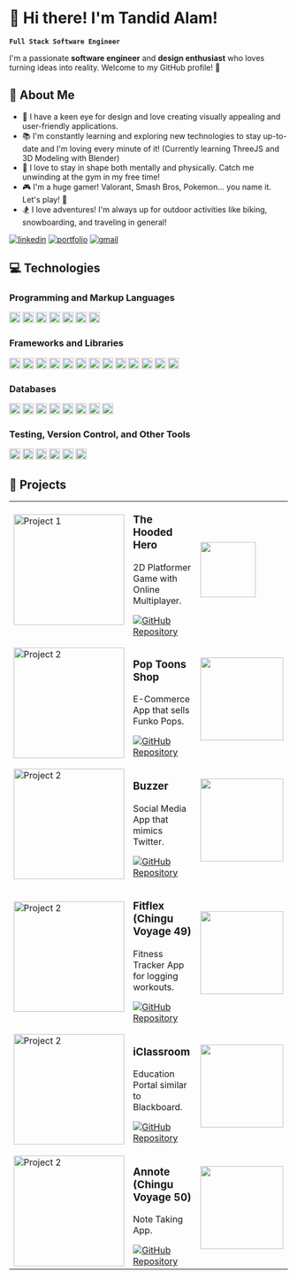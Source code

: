 # 👋 Hi there! I'm Tandid Alam!

**`Full Stack Software Engineer`**

I'm a passionate **software engineer** and **design enthusiast** who loves turning ideas into reality. Welcome to my GitHub profile! 🚀

## 🌟 About Me

- 🎨 I have a keen eye for design and love creating visually appealing and user-friendly applications.
- 📚 I'm constantly learning and exploring new technologies to stay up-to-date and I'm loving every minute of it!
  (Currently learning ThreeJS and 3D Modeling with Blender)
- 💪 I love to stay in shape both mentally and physically. Catch me unwinding at the gym in my free time!
- 🎮 I'm a huge gamer! Valorant, Smash Bros, Pokemon... you name it. Let's play! 👀
- 🏂 I love adventures! I'm always up for outdoor activities like biking, snowboarding, and traveling in general!

<!-- - 🌐 Check out my website to learn more about me: [tandidalam.com](https://tandidalam.com/) -->

   <p>
      <a href="https://www.linkedin.com/in/tandidalam/">
         <img alt="linkedin" title="Connect" src="https://img.shields.io/badge/-Let's%20Connect!-blue"/></a>
      <a href="https://www.tandidalam.com/">
         <img alt="portfolio" title="Portfolio" src="https://img.shields.io/badge/-Portfolio-orange"/></a>
      <a href="https://www.tandid.alam1@gmail.com">
         <img alt="gmail" title="gmail" src="https://img.shields.io/badge/-Gmail-red"/></a>
   </p>

## 💻 Technologies

### Programming and Markup Languages

<div>
     <img alt="Typescript" height="20px" src="https://img.shields.io/badge/TypeScript-007ACC?style=for-the-badge&logo=typescript&logoColor=white" />
     <img alt="JavaScript" height="20px" src="https://img.shields.io/badge/JavaScript-323330?style=for-the-badge&logo=javascript&logoColor=F7DF1E" />
     <img alt="Python" height="20px" src="https://img.shields.io/badge/Python-FFD43B?style=for-the-badge&logo=python&logoColor=blue" />
     <img alt="Java" height="20px" src="https://img.shields.io/badge/java-%23ED8B00.svg?style=for-the-badge&logo=openjdk&logoColor=white" />
     <img alt="Ruby" height="20px" src="https://img.shields.io/badge/Ruby-CC342D?style=for-the-badge&logo=ruby&logoColor=white"/>
     <img alt="HTML" height="20px" src="https://img.shields.io/badge/HTML5-E34F26?style=for-the-badge&logo=html5&logoColor=white" />
     <img alt="CSS" height="20px"src="https://img.shields.io/badge/CSS3-1572B6?style=for-the-badge&logo=css3&logoColor=whiteg" />
</div>

### Frameworks and Libraries

<div>
     <img alt="React" height="20px" src="https://img.shields.io/badge/React-20232A?style=for-the-badge&logo=react&logoColor=61DAFB"  />
     <img alt="Redux" height="20px" src="https://img.shields.io/badge/Redux-593D88?style=for-the-badge&logo=redux&logoColor=white" />
     <img alt="NextJS" height="20px"  src="https://img.shields.io/badge/next%20js-000000?style=for-the-badge&logo=nextdotjs&logoColor=white" />
     <img alt="NodeJS" height="20px" src="https://img.shields.io/badge/Node%20js-339933?style=for-the-badge&logo=nodedotjs&logoColor=white" />
     <img alt="ExpressJS" height="20px" src="https://img.shields.io/badge/Express%20js-000000?style=for-the-badge&logo=express&logoColor=white" />
     <img alt="Vue" height="20px" src="https://img.shields.io/badge/vuejs-%2335495e.svg?style=for-the-badge&logo=vuedotjs&logoColor=%234FC08D" />
     <img alt="Nuxt" height="20px" src="https://img.shields.io/badge/Nuxt-002E3B?style=for-the-badge&logo=nuxtdotjs&logoColor=#00DC82" />
     <img alt="Flask" height="20px" src="https://img.shields.io/badge/Flask-000000?style=for-the-badge&logo=flask&logoColor=white" />
     <img alt="Rails" height="20px" src="https://img.shields.io/badge/Ruby_on_Rails-CC0000?style=for-the-badge&logo=ruby-on-rails&logoColor=white" />
     <img alt="ThreeJS" height="20px" src="https://img.shields.io/badge/threejs-black?style=for-the-badge&logo=three.js&logoColor=white"  />
     <img alt="JQuery" height="20px" src="https://img.shields.io/badge/jQuery-0769AD?style=for-the-badge&logo=jquery&logoColor=white" />
     <img alt="Material-UI" height="20px" src="https://img.shields.io/badge/Material%20UI-007FFF?style=for-the-badge&logo=mui&logoColor=white" />
     <img alt="TailwindCSS" height="20px" src="https://img.shields.io/badge/Tailwind_CSS-38B2AC?style=for-the-badge&logo=tailwind-css&logoColor=white"  />
     
</div>

### Databases

<div>
     <img alt="MySQL" height="20px" src="https://img.shields.io/badge/mysql-4479A1.svg?style=for-the-badge&logo=mysql&logoColor=white"  />
     <img alt="PostgreSQL" height="20px" src="https://img.shields.io/badge/postgres-%23316192.svg?style=for-the-badge&logo=postgresql&logoColor=white" />
     <img alt="MongoDB" height="20px" src="https://img.shields.io/badge/MongoDB-%234ea94b.svg?style=for-the-badge&logo=mongodb&logoColor=white" />
     <img alt="GraphQL" height="20px" src="https://img.shields.io/badge/-GraphQL-E10098?style=for-the-badge&logo=graphql&logoColor=white" />
     <img alt="Redis" height="20px"  src="https://img.shields.io/badge/redis-%23DD0031.svg?style=for-the-badge&logo=redis&logoColor=white" />
     <img alt="SQLite3" height="20px" src="https://img.shields.io/badge/sqlite-%2307405e.svg?style=for-the-badge&logo=sqlite&logoColor=white" />
     <img alt="Firebase" height="20px" src="https://img.shields.io/badge/firebase-a08021?style=for-the-badge&logo=firebase&logoColor=ffcd34)" />
     <img alt="Supabase" height="20px" src="https://img.shields.io/badge/Supabase-3ECF8E?style=for-the-badge&logo=supabase&logoColor=white" />
</div>

### Testing, Version Control, and Other Tools

<div>
     <img alt="Jest" height="20px" src="https://img.shields.io/badge/-jest-%23C21325?style=for-the-badge&logo=jest&logoColor=white" />
     <img alt="Git" height="20px"  src="https://img.shields.io/badge/git-%23F05033.svg?style=for-the-badge&logo=git&logoColor=white" />
     <img alt="Docker" height="20px" src="https://img.shields.io/badge/docker-%230db7ed.svg?style=for-the-badge&logo=docker&logoColor=white" />
     <img alt="Webpack" height="20px" src="https://img.shields.io/badge/webpack-%238DD6F9.svg?style=for-the-badge&logo=webpack&logoColor=black" />
     <img alt="Socket.io" height="20px" src="https://img.shields.io/badge/Socket.io-black?style=for-the-badge&logo=socket.io&badgeColor=010101" />
     <img alt="Blender" height="20px" src="https://img.shields.io/badge/blender-%23F5792A.svg?style=for-the-badge&logo=blender&logoColor=white" />
   
</div>

## 🚀 Projects

<table>
  <tr>
  <!-- Project 1 -->
    <td >
      <img src="https://res.cloudinary.com/dgxqotorm/image/upload/v1721350172/level_3_domw7a.png" width="200" alt="Project 1"/>
    </td>
    <td>
      <p style="font-size: 1.17em; font-weight: bold">The Hooded Hero</p>
      <p>2D Platformer Game with Online Multiplayer.</p>
      <a href="https://github.com/Tandid/The-Hooded-Hero-V2"><img src="https://img.shields.io/badge/GitHub-100000?style=for-the-badge&logo=github&logoColor=white" alt="GitHub Repository"/></a>
    </td>
    <td>
     <img src="https://skillicons.dev/icons?i=typescript,next" width="100" />
    </td>
  </tr>

  <!-- Project 2 -->
  <tr>
    <td style="padding-top: 15px">
      <img src="https://res.cloudinary.com/dgxqotorm/image/upload/v1721508408/Screenshot_2024-07-20_at_4.45.51_PM_mdllhw.png" width="200" alt="Project 2"/>
    </td>
    <td style="padding-top: 15px">
       <p style="font-size: 1.17em; font-weight: bold">Pop Toons Shop</p>
      <p>E-Commerce App that sells Funko Pops.</p>
      <a href="https://github.com/Tandid/PopToons-Shop-V2"><img src="https://img.shields.io/badge/GitHub-100000?style=for-the-badge&logo=github&logoColor=white" alt="GitHub Repository"/></a>
    </td>
     <td>
     <img src="https://skillicons.dev/icons?i=typescript,next,mongodb" width="150" />
    </td>
  </tr>

  <!-- Project 3 -->
  <tr>
    <td style="padding-top: 15px">
      <img src="https://res.cloudinary.com/dgxqotorm/image/upload/v1723436896/Buzzerhome_dqfb3l.png" width="200" alt="Project 2"/>
    </td>
    <td style="padding-top: 15px">
       <p style="font-size: 1.17em; font-weight: bold">Buzzer</p>
      <p>Social Media App that mimics Twitter.</p>
      <a href="https://github.com/Tandid/Buzzer"><img src="https://img.shields.io/badge/GitHub-100000?style=for-the-badge&logo=github&logoColor=white" alt="GitHub Repository"/></a>
    </td>
     <td>
     <img src="https://skillicons.dev/icons?i=javascript,mongodb,postgres" width="150" />
    </td>
  </tr>

  <!-- Project 4 -->
  <tr>
    <td style="padding-top: 15px">
      <img src="https://res.cloudinary.com/dgxqotorm/image/upload/v1723436994/Screenshot_2024-08-12_at_12.29.14_AM_riney6.png" width="200" alt="Project 2"/>
    </td>
    <td style="padding-top: 15px">
       <p style="font-size: 1.17em; font-weight: bold">Fitflex (Chingu Voyage 49)</p>
      <p>Fitness Tracker App for logging workouts.</p>
      <a href="https://github.com/chingu-voyages/v49-tier3-team-28"><img src="https://img.shields.io/badge/GitHub-100000?style=for-the-badge&logo=github&logoColor=white" alt="GitHub Repository"/></a>
    </td>
     <td>
     <img src="https://skillicons.dev/icons?i=typescript,next,mongodb" width="150" />
    </td>
  </tr>

  <!-- Project 5 -->
  <tr>
    <td style="padding-top: 15px">
      <img src="https://res.cloudinary.com/dgxqotorm/image/upload/v1723437289/Screenshot_2024-08-12_at_12.33.10_AM_utrsiy.png" width="200" alt="Project 2"/>
    </td>
    <td style="padding-top: 15px">
       <p style="font-size: 1.17em; font-weight: bold">iClassroom</p>
      <p>Education Portal similar to Blackboard.</p>
      <a href="https://github.com/Tandid/iClassroom"><img src="https://img.shields.io/badge/GitHub-100000?style=for-the-badge&logo=github&logoColor=white" alt="GitHub Repository"/></a>
    </td>
     <td>
     <img src="https://skillicons.dev/icons?i=javascript,react,redux" width="150" />
    </td>
  </tr>

  <!-- Project 6 -->
  <tr>
    <td style="padding-top: 15px">
      <img src="https://res.cloudinary.com/dgxqotorm/image/upload/v1723228093/Screenshot_2024-08-09_at_2.20.45_PM_vt81sw.png" width="200" alt="Project 2"/>
    </td>
    <td style="padding-top: 15px">
       <p style="font-size: 1.17em; font-weight: bold">Annote (Chingu Voyage 50)</p>
      <p>Note Taking App.</p>
      <a href="https://github.com/chingu-voyages/v50-tier3-team-24"><img src="https://img.shields.io/badge/GitHub-100000?style=for-the-badge&logo=github&logoColor=white" alt="GitHub Repository"/></a>
    </td>
     <td>
     <img src="https://skillicons.dev/icons?i=typescript,nuxt,supabase" width="150" />
    </td>
  </tr>
</table>

<!-- ## 📊 Stats -->

<!-- [![Tandid's GitHub stats](https://github-readme-stats.vercel.app/api?username=tandid&show_icons=true&theme=prussian)](https://github.com/tandid/github-readme-stats) -->
<!-- ![Top Langs](https://github-readme-stats.vercel.app/api/top-langs/?username=tandid&theme=prussian) -->
